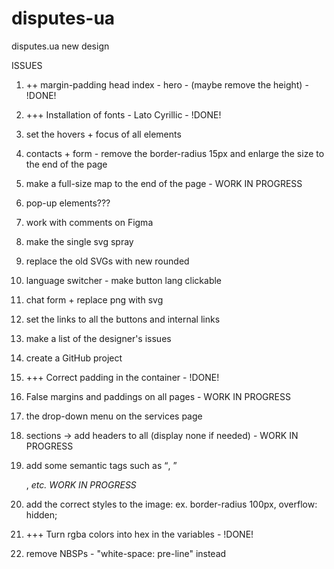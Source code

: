 # disputes-ua
disputes.ua new design

ISSUES

1. ++ margin-padding head index - hero - (maybe remove the height) - !DONE!

2. +++ Installation of fonts - Lato Cyrillic - !DONE!

3. set the hovers + focus of all elements

4. contacts + form - remove the border-radius 15px and enlarge the size to the end of the page

5. make a full-size map to the end of the page - WORK IN PROGRESS

6. pop-up elements???

7. work with comments on Figma

8. make the single svg spray

9. replace the old SVGs with new rounded

10. language switcher - make button lang clickable

11. chat form + replace png with svg

12. set the links to all  the buttons and internal links

13. make a list of the designer's issues

14. create a GitHub project

15. +++ Correct padding in the container - !DONE!

16. False margins and paddings on all pages - WORK IN PROGRESS

17. the drop-down menu on the services page

18. sections -> add headers to all (display none if needed) - WORK IN PROGRESS

19. add some semantic tags such as <q>, <article>, <cite> etc. WORK IN PROGRESS

20. add the correct styles to the image: ex. border-radius 100px, overflow: hidden;

21. +++ Turn rgba colors into hex in the variables - !DONE!

22. remove NBSPs - "white-space: pre-line" instead
